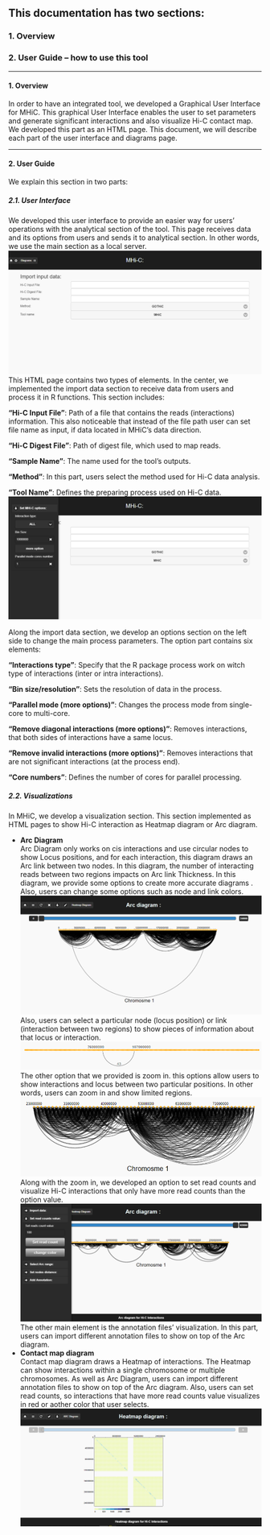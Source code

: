## This documentation has two sections:
### 1.	Overview
### 2.	User Guide – how to use this tool

------------

#### 1.	Overview 
In order to have an integrated tool, we developed a Graphical User Interface for MHiC. This graphical User Interface enables the user to set parameters and generate significant interactions and also visualize Hi-C contact map. We developed this part as an HTML page. This document, we will describe each part of the user interface and diagrams page.

------------

#### 2.	User Guide
We explain this section in two parts:
##### 2.1.	User Interface
We developed this user interface to provide an easier way for users’ operations with the analytical section of the tool. This page receives data and its options from users and sends it to analytical section. In other words, we use the main section as a local server.  
![](https://github.com/MHi-C/MHiCUI/blob/master/image/s1.png)  
This HTML page contains two types of elements. In the center, we implemented the import data section to receive data from users and process it in R functions. This section includes: 
  
**“Hi-C Input File”**: Path of a file that contains the reads (interactions) information. This also noticeable that instead of the file path user can set file name as input, if data located in MHiC’s data direction.  
  
**“Hi-C Digest File”**: Path of digest file, which used to map reads.  
  
**“Sample Name”**: The name used for the tool’s outputs.  
  
**“Method”**: In this part, users select the method used for Hi-C data analysis.  
  
**“Tool Name”**: Defines the preparing process used on Hi-C data.  
![](https://github.com/MHi-C/MHiCUI/blob/master/image/s2.png)  
  
Along the import data section, we develop an options section on the left side to change the main process parameters. The option part contains six elements:  
  
**“Interactions type”**: Specify that the R package process work on witch type of interactions (inter or intra interactions).  
  
**“Bin size/resolution”**: Sets the resolution of data in the process.  
  
**“Parallel mode (more options)”**: Changes the process mode from single-core to multi-core.  
  
**“Remove diagonal interactions (more options)”**: Removes interactions, that both sides of interactions have a same locus. 
  
**“Remove invalid interactions (more options)”**: Removes interactions that are not significant interactions (at the process end).  
  
**“Core numbers”**: Defines the number of cores for parallel processing.  
##### 2.2.	Visualizations
In MHiC, we develop a visualization section. This section implemented as HTML pages to show Hi-C interaction as Heatmap diagram or Arc diagram.
- **Arc Diagram**  
Arc Diagram only works on cis interactions and use circular nodes to show Locus positions, and for each interaction, this diagram draws an Arc link between two nodes. In this diagram, the number of interacting reads between two regions impacts on Arc link Thickness. In this diagram, we provide some options to create more accurate diagrams . Also, users can change some options such as node and link colors. 
![](https://github.com/MHi-C/MHiCUI/blob/master/image/s3.png)  
Also, users can select a particular node (locus position) or link (interaction between two regions) to show pieces of information about that locus or interaction.  
![](https://github.com/MHi-C/MHiCUI/blob/master/image/s4.png)  
  The other option that we provided is zoom in. this options allow users to show interactions and locus between two particular positions. In other words, users can zoom in and show limited regions. 
![](https://github.com/MHi-C/MHiCUI/blob/master/image/s5.png)  
  Along with the zoom in, we developed an option to set read counts and visualize Hi-C interactions that only have more read counts than the option value.  
![](https://github.com/MHi-C/MHiCUI/blob/master/image/s6.png)  
  The other main element is the annotation files’ visualization. In this part, users can import different annotation files to show on top of the Arc diagram. 
- **Contact map diagram**  
Contact map diagram draws a Heatmap of interactions. The Heatmap can show interactions within a single chromosome or multiple chromosomes. As well as Arc Diagram, users can import different annotation files to show on top of the Arc diagram. Also, users can set read counts, so interactions that have more read counts value visualizes in red or aother color that user selects.  
![](https://github.com/MHi-C/MHiCUI/blob/master/image/s7.png)  
